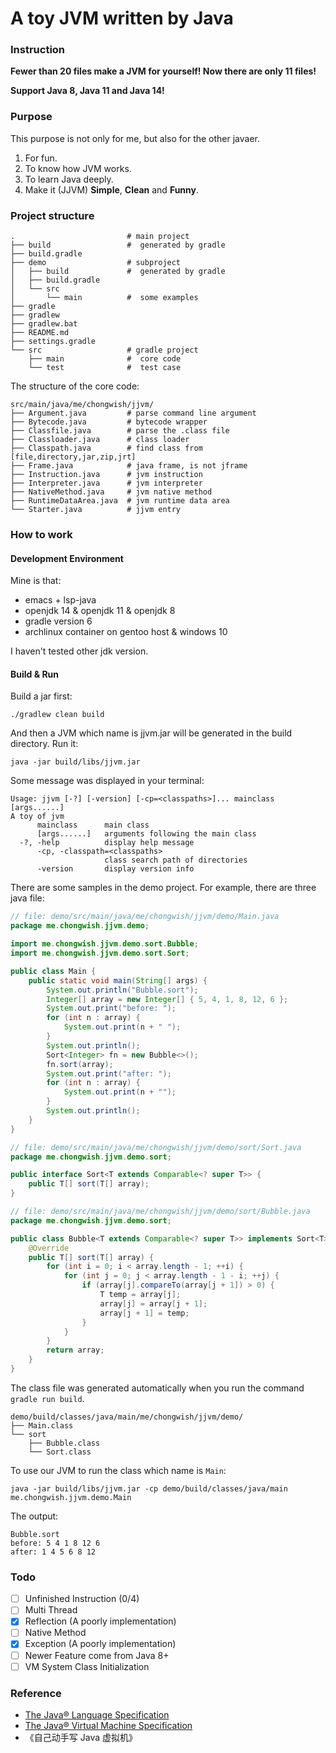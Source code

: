 # A toy JVM written by Java

### Instruction

**Fewer than 20 files make a JVM for yourself! Now there are only 11 files!**

**Support Java 8, Java 11 and Java 14!**

### Purpose

This purpose is not only for me, but also for the other javaer.

1. For fun.
2. To know how JVM works.
3. To learn Java deeply.
4. Make it (JJVM) **Simple**, **Clean** and **Funny**.

### Project structure

```
.                         # main project
├── build                 #  generated by gradle
├── build.gradle
├── demo                  # subproject
│   ├── build             #  generated by gradle
│   ├── build.gradle
│   └── src
│       └── main          #  some examples
├── gradle
├── gradlew
├── gradlew.bat
├── README.md
├── settings.gradle
└── src                   # gradle project
    ├── main              #  core code
    └── test              #  test case
```

The structure of the core code:

```
src/main/java/me/chongwish/jjvm/
├── Argument.java         # parse command line argument
├── Bytecode.java         # bytecode wrapper
├── Classfile.java        # parse the .class file
├── Classloader.java      # class loader
├── Classpath.java        # find class from [file,directory,jar,zip,jrt]
├── Frame.java            # java frame, is not jframe
├── Instruction.java      # jvm instruction
├── Interpreter.java      # jvm interpreter
├── NativeMethod.java     # jvm native method
├── RuntimeDataArea.java  # jvm runtime data area
└── Starter.java          # jjvm entry
```

### How to work

#### Development Environment

Mine is that:

- emacs + lsp-java
- openjdk 14 & openjdk 11 & openjdk 8
- gradle version 6
- archlinux container on gentoo host & windows 10

I haven't tested other jdk version.

#### Build & Run

Build a jar first:

``` shell
./gradlew clean build
```

And then a JVM which name is jjvm.jar will be generated in the build directory. Run it:

``` shell
java -jar build/libs/jjvm.jar
```

Some message was displayed in your terminal:

```shell
Usage: jjvm [-?] [-version] [-cp=<classpaths>]... mainclass [args......]
A toy of jvm
      mainclass      main class
      [args......]   arguments following the main class
  -?, -help          display help message
      -cp, -classpath=<classpaths>
                     class search path of directories
      -version       display version info
```

There are some samples in the demo project. For example, there are three java file:

``` java
// file: demo/src/main/java/me/chongwish/jjvm/demo/Main.java
package me.chongwish.jjvm.demo;

import me.chongwish.jjvm.demo.sort.Bubble;
import me.chongwish.jjvm.demo.sort.Sort;

public class Main {
    public static void main(String[] args) {
        System.out.println("Bubble.sort");
        Integer[] array = new Integer[] { 5, 4, 1, 8, 12, 6 };
        System.out.print("before: ");
        for (int n : array) {
            System.out.print(n + " ");
        }
        System.out.println();
        Sort<Integer> fn = new Bubble<>();
        fn.sort(array);
        System.out.print("after: ");
        for (int n : array) {
            System.out.print(n + "");
        }
        System.out.println();
    }
}
```

``` java
// file: demo/src/main/java/me/chongwish/jjvm/demo/sort/Sort.java
package me.chongwish.jjvm.demo.sort;

public interface Sort<T extends Comparable<? super T>> {
    public T[] sort(T[] array);
}
```

``` java
// file: demo/src/main/java/me/chongwish/jjvm/demo/sort/Bubble.java
package me.chongwish.jjvm.demo.sort;

public class Bubble<T extends Comparable<? super T>> implements Sort<T> {
    @Override
    public T[] sort(T[] array) {
        for (int i = 0; i < array.length - 1; ++i) {
            for (int j = 0; j < array.length - 1 - i; ++j) {
                if (array[j].compareTo(array[j + 1]) > 0) {
                    T temp = array[j];
                    array[j] = array[j + 1];
                    array[j + 1] = temp;
                }
            }
        }
        return array;
    }
}
```

The class file was generated automatically when you run the command `gradle run build`.

``` shell
demo/build/classes/java/main/me/chongwish/jjvm/demo/
├── Main.class
└── sort
    ├── Bubble.class
    └── Sort.class
```

To use our JVM to run the class which name is `Main`:

``` shell
java -jar build/libs/jjvm.jar -cp demo/build/classes/java/main me.chongwish.jjvm.demo.Main
```

The output:

``` 
Bubble.sort
before: 5 4 1 8 12 6 
after: 1 4 5 6 8 12
```

### Todo

- [ ] Unfinished Instruction  (0/4)
- [ ] Multi Thread
- [x] Reflection (A poorly implementation)
- [ ] Native Method
- [x] Exception (A poorly implementation)
- [ ] Newer Feature come from Java 8+
- [ ] VM System Class Initialization

### **Reference**

- [The Java® Language Specification](https://docs.oracle.com/javase/specs/jls/se14/html/index.html)
- [The Java® Virtual Machine Specification](https://docs.oracle.com/javase/specs/jvms/se14/html/index.html)
- 《自己动手写 Java 虚拟机》